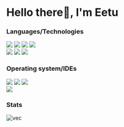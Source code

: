 <div>
  <h1>Hello there👋, I'm Eetu</h1>
  <h3 style="font-weight:bold;">Languages/Technologies</h3>
  <img src="https://img.shields.io/badge/HTML5-E34F26?style=for-the-badge&logo=html5&logoColor=white">
  <img src="https://img.shields.io/badge/CSS3-1572B6?style=for-the-badge&logo=css3&logoColor=white">
  <img src="https://img.shields.io/badge/JavaScript-323330?style=for-the-badge&logo=javascript&logoColor=F7DF1E">
  <img src="https://img.shields.io/badge/Node.js-43853D?style=for-the-badge&logo=node.js&logoColor=white">
  <br>
  <img src ="https://img.shields.io/badge/kotlin-%237F52FF.svg?style=for-the-badge&logo=kotlin&logoColor=white">
  <img src="https://img.shields.io/badge/C%23-239120?style=for-the-badge&logo=c-sharp&logoColor=white">
  <img src="https://img.shields.io/badge/GNU%20Bash-4EAA25?style=for-the-badge&logo=GNU%20Bash&logoColor=white">

  
  <h3 style="font-weight:bold;">Operating system/IDEs</h3>
  <img src="https://img.shields.io/badge/Fedora-294172?style=for-the-badge&logo=fedora&logoColor=white">
  <img src="https://img.shields.io/badge/Linux-FCC624?style=for-the-badge&logo=linux&logoColor=black">
  <img src="https://img.shields.io/badge/Android_Studio-3DDC84?style=for-the-badge&logo=android-studio&logoColor=white">
  <br>
  <img src="https://img.shields.io/badge/VSCodium-0078D4?style=for-the-badge&logo=visual%20studio%20code&logoColor=white">
   
  <h3 style="font-weight:bold;">Stats</h3>
  <img src="https://github-readme-stats.vercel.app/api/top-langs?username=E3TU&show_icons=true&locale=en&layout=compact&theme=dark" alt="vec" />
</div>
